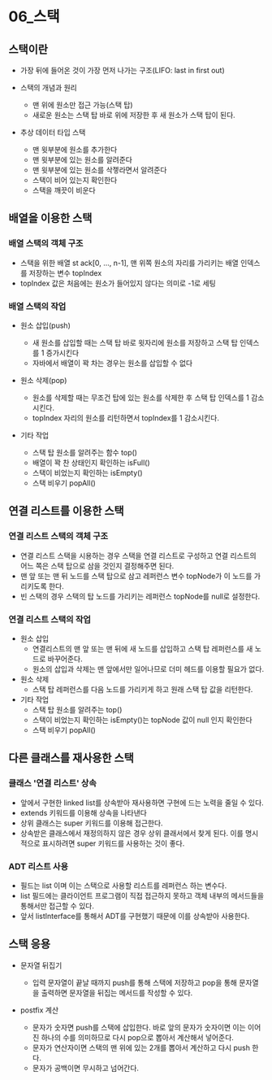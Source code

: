 # 06_스택

## 스택이란

- 가장 뒤에 들어온 것이 가장 먼저 나가는 구조(LIFO: last in first out)
- 스택의 개념과 원리
  - 맨 위에 원소만 접근 가능(스택 탑)
  - 새로운 원소는 스택 탑 바로 위에 저장한 후 새 원소가 스택 탑이 된다.

- 추상 데이터 타입 스택
  - 맨 윗부분에 원소를 추가한다
  - 맨 윗부분에 있는 원소를 알려준다
  - 맨 윗부분에 있는 원소를 삭젷라면서 알려준다
  - 스택이 비어 있는지 확인한다
  - 스택을 깨끗이 비운다



## 배열을 이용한 스택

### 배열 스택의 객체 구조

- 스택을 위한 배열 st ack[0, ..., n-1], 맨 위쪽 원소의 자리를 가리키는 배열 인덱스를 저장하는 변수 topIndex
- topIndex 값은 처음에는 원소가 들어있지 않다는 의미로 -1로 세팅

### 배열 스택의 작업

- 원소 삽입(push)

  - 새 원소를 삽입할 때는 스택 탑 바로 윗자리에 원소를 저장하고 스택 탑 인덱스를 1 증가시킨다
  - 자바에서 배열이 꽉 차는 경우는 원소를 삽입할 수 없다

- 원소 삭제(pop)

  - 원소를 삭제할 때는 무조건 탑에 있는 원소를 삭제한 후 스택 탑 인덱스를 1 감소시킨다.
  - topIndex 자리의 원소를 리턴하면서 topIndex를 1 감소시킨다.

- 기타 작업

  - 스택 탑 원소를 알려주는 함수 top()
  - 배열이 꽉 찬 상태인지 확인하는 isFull()
  - 스택이 비었는지 확인하는 isEmpty()
  - 스택 비우기 popAll()

  

## 연결 리스트를 이용한 스택

### 연결 리스트 스택의 객체 구조

- 연결 리스트 스택을 시용하는 경우  스택을 연결 리스트로 구성하고 연결 리스트의 어느 쪽은 스택 탑으로 삼을 것인지 결정해주면 된다.
- 맨 앞 또는 맨 뒤 노드를 스택 탑으로 삼고 레퍼런스 변수 topNode가 이 노드를 가리키도록 한다. 
- 빈 스택의 경우 스택의 탑 노드를 가리키는 레퍼런스 topNode를 null로 설정한다. 

### 연결 리스트 스택의 작업

- 원소 삽입
  - 연결리스트의 맨 앞 또는 맨 뒤에 새 노드를 삽입하고 스택 탑 레퍼런스를 새 노드로 바꾸어준다. 
  - 원소의 삽입과 삭제는 맨 앞에서만 일어나므로 더미 헤드를 이용할 필요가 없다.
- 원소 삭제
  - 스택 탑 레퍼런스를 다음 노드를 가리키게 하고 원래 스택 탑 값을 리턴한다. 
- 기타 작업
  - 스택 탑 원소를 알려주는 top()
  - 스택이 비었는지 확인하는 isEmpty()는 topNode 값이 null 인지 확인한다
  - 스택 비우기 popAll()



## 다른 클래스를 재사용한 스택

### 클래스 '연결 리스트' 상속

- 앞에서 구현한 linked list를 상속받아 재사용하면 구현에 드는 노력을 줄일 수 있다. 
- extends 키워드를 이용해 상속을 나타낸다
- 상위 클래스는 super 키워드를 이용해 접근한다. 
- 상속받은 클래스에서 재정의하지 않은 경우 상위 클래서에서 찾게 된다. 이를 명시적으로 표시하려면 super 키워드를 사용하는 것이 좋다. 

### ADT 리스트 사용

- 필드는 list 이며 이는 스택으로 사용할 리스트를 레퍼런스 하는 변수다. 
- list 필드에는 클라이언트 프로그램이 직접 접근하지 못하고 객체 내부의 메서드들을 통해서만 접근할 수 있다. 
- 앞서 listInterface를 통해서 ADT를 구현했기 때문에 이를 상속받아 사용한다. 



## 스택 응용

- 문자열 뒤집기
  - 입력 문자열이 끝날 때까지 push를 통해 스택에 저장하고 pop을 통해 문자열을 출력하면 문자열을 뒤집는 메서드를 작성할 수 있다.

- postfix 계산
  - 문자가 숫자면 push를 스택에 삽입한다. 바로 앞의 문자가 숫자이면 이는 이어진 하나의 수를 의미하므로 다시 pop으로 뽑아서 계산해서 넣어준다. 
  - 문자가 연산자이면 스택의 맨 위에 있는 2개를 뽑아서 계산하고 다시 push 한다. 
  - 문자가 공백이면 무시하고 넘어간다. 